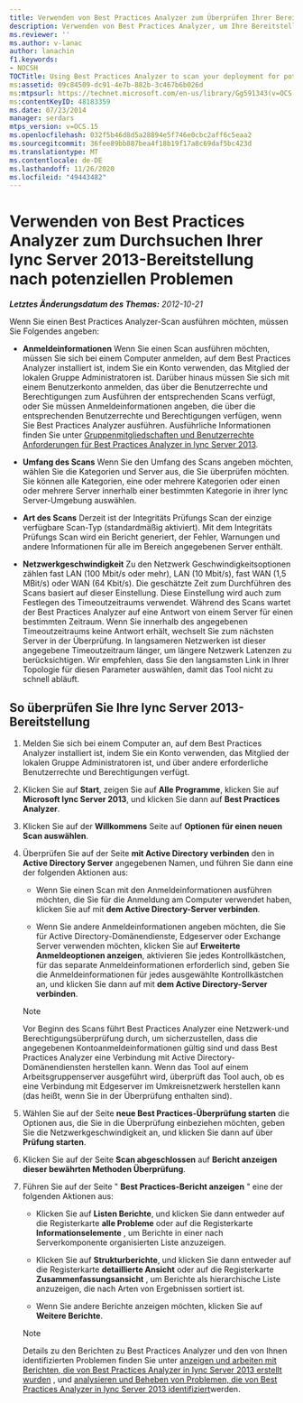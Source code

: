 ```yaml
---
title: Verwenden von Best Practices Analyzer zum Überprüfen Ihrer Bereitstellung auf potenzielle Probleme
description: Verwenden von Best Practices Analyzer, um Ihre Bereitstellung auf mögliche Probleme zu überprüfen.
ms.reviewer: ''
ms.author: v-lanac
author: lanachin
f1.keywords:
- NOCSH
TOCTitle: Using Best Practices Analyzer to scan your deployment for potential issues
ms:assetid: 09c84509-dc91-4e7b-882b-3c467b6b026d
ms:mtpsurl: https://technet.microsoft.com/en-us/library/Gg591343(v=OCS.15)
ms:contentKeyID: 48183359
ms.date: 07/23/2014
manager: serdars
mtps_version: v=OCS.15
ms.openlocfilehash: 032f5b46d8d5a28894e5f746e0cbc2aff6c5eaa2
ms.sourcegitcommit: 36fee89bb887bea4f18b19f17a8c69daf5bc423d
ms.translationtype: MT
ms.contentlocale: de-DE
ms.lasthandoff: 11/26/2020
ms.locfileid: "49443482"
---
```

# <a name="using-best-practices-analyzer-to-scan-your-lync-server-2013-deployment-for-potential-issues"></a>Verwenden von Best Practices Analyzer zum Durchsuchen Ihrer lync Server 2013-Bereitstellung nach potenziellen Problemen

<div data-xmlns="http://www.w3.org/1999/xhtml">

<div class="topic" data-xmlns="http://www.w3.org/1999/xhtml" data-msxsl="urn:schemas-microsoft-com:xslt" data-cs="https://msdn.microsoft.com/">

<div data-asp="https://msdn2.microsoft.com/asp">



</div>

<div id="mainSection">

<div id="mainBody">

<span> </span>

_**Letztes Änderungsdatum des Themas:** 2012-10-21_

Wenn Sie einen Best Practices Analyzer-Scan ausführen möchten, müssen Sie Folgendes angeben:

  - **Anmeldeinformationen**   Wenn Sie einen Scan ausführen möchten, müssen Sie sich bei einem Computer anmelden, auf dem Best Practices Analyzer installiert ist, indem Sie ein Konto verwenden, das Mitglied der lokalen Gruppe Administratoren ist. Darüber hinaus müssen Sie sich mit einem Benutzerkonto anmelden, das über die Benutzerrechte und Berechtigungen zum Ausführen der entsprechenden Scans verfügt, oder Sie müssen Anmeldeinformationen angeben, die über die entsprechenden Benutzerrechte und Berechtigungen verfügen, wenn Sie Best Practices Analyzer ausführen. Ausführliche Informationen finden Sie unter [Gruppenmitgliedschaften und Benutzerrechte Anforderungen für Best Practices Analyzer in lync Server 2013](lync-server-2013-group-memberships-and-user-rights-requirements-for-best-practices-analyzer.md).

  - **Umfang des Scans**   Wenn Sie den Umfang des Scans angeben möchten, wählen Sie die Kategorien und Server aus, die Sie überprüfen möchten. Sie können alle Kategorien, eine oder mehrere Kategorien oder einen oder mehrere Server innerhalb einer bestimmten Kategorie in ihrer lync Server-Umgebung auswählen.

  - **Art des Scans**   Derzeit ist der Integritäts Prüfungs Scan der einzige verfügbare Scan-Typ (standardmäßig aktiviert). Mit dem Integritäts Prüfungs Scan wird ein Bericht generiert, der Fehler, Warnungen und andere Informationen für alle im Bereich angegebenen Server enthält.

  - **Netzwerkgeschwindigkeit**   Zu den Netzwerk Geschwindigkeitsoptionen zählen fast LAN (100 Mbit/s oder mehr), LAN (10 Mbit/s), fast WAN (1,5 MBit/s) oder WAN (64 Kbit/s). Die geschätzte Zeit zum Durchführen des Scans basiert auf dieser Einstellung. Diese Einstellung wird auch zum Festlegen des Timeoutzeitraums verwendet. Während des Scans wartet der Best Practices Analyzer auf eine Antwort von einem Server für einen bestimmten Zeitraum. Wenn Sie innerhalb des angegebenen Timeoutzeitraums keine Antwort erhält, wechselt Sie zum nächsten Server in der Überprüfung. In langsameren Netzwerken ist dieser angegebene Timeoutzeitraum länger, um längere Netzwerk Latenzen zu berücksichtigen. Wir empfehlen, dass Sie den langsamsten Link in Ihrer Topologie für diesen Parameter auswählen, damit das Tool nicht zu schnell abläuft.

<div>

## <a name="to-scan-your-lync-server-2013-deployment"></a>So überprüfen Sie Ihre lync Server 2013-Bereitstellung

1.  Melden Sie sich bei einem Computer an, auf dem Best Practices Analyzer installiert ist, indem Sie ein Konto verwenden, das Mitglied der lokalen Gruppe Administratoren ist, und über andere erforderliche Benutzerrechte und Berechtigungen verfügt.

2.  Klicken Sie auf **Start**, zeigen Sie auf **Alle Programme**, klicken Sie auf **Microsoft lync Server 2013**, und klicken Sie dann auf **Best Practices Analyzer**.

3.  Klicken Sie auf der **Willkommens** Seite auf **Optionen für einen neuen Scan auswählen**.

4.  Überprüfen Sie auf der Seite **mit Active Directory verbinden** den in **Active Directory Server** angegebenen Namen, und führen Sie dann eine der folgenden Aktionen aus:
    
      - Wenn Sie einen Scan mit den Anmeldeinformationen ausführen möchten, die Sie für die Anmeldung am Computer verwendet haben, klicken Sie auf mit **dem Active Directory-Server verbinden**.
    
      - Wenn Sie andere Anmeldeinformationen angeben möchten, die Sie für Active Directory-Domänendienste, Edgeserver oder Exchange Server verwenden möchten, klicken Sie auf **Erweiterte Anmeldeoptionen anzeigen**, aktivieren Sie jedes Kontrollkästchen, für das separate Anmeldeinformationen erforderlich sind, geben Sie die Anmeldeinformationen für jedes ausgewählte Kontrollkästchen an, und klicken Sie dann auf mit **dem Active Directory-Server verbinden**.
    
    <div>
    

    > [!NOTE]
    > Vor Beginn des Scans führt Best Practices Analyzer eine Netzwerk-und Berechtigungsüberprüfung durch, um sicherzustellen, dass die angegebenen Kontoanmeldeinformationen gültig sind und dass Best Practices Analyzer eine Verbindung mit Active Directory-Domänendiensten herstellen kann. Wenn das Tool auf einem Arbeitsgruppenserver ausgeführt wird, überprüft das Tool auch, ob es eine Verbindung mit Edgeserver im Umkreisnetzwerk herstellen kann (das heißt, wenn Sie in der Überprüfung enthalten sind).

    
    </div>

5.  Wählen Sie auf der Seite **neue Best Practices-Überprüfung starten** die Optionen aus, die Sie in die Überprüfung einbeziehen möchten, geben Sie die Netzwerkgeschwindigkeit an, und klicken Sie dann auf über **Prüfung starten**.

6.  Klicken Sie auf der Seite **Scan abgeschlossen** auf **Bericht anzeigen dieser bewährten Methoden Überprüfung**.

7.  Führen Sie auf der Seite " **Best Practices-Bericht anzeigen** " eine der folgenden Aktionen aus:
    
      - Klicken Sie auf **Listen Berichte**, und klicken Sie dann entweder auf die Registerkarte **alle Probleme** oder auf die Registerkarte **Informationselemente** , um Berichte in einer nach Serverkomponente organisierten Liste anzuzeigen.
    
      - Klicken Sie auf **Strukturberichte**, und klicken Sie dann entweder auf die Registerkarte **detaillierte Ansicht** oder auf die Registerkarte **Zusammenfassungsansicht** , um Berichte als hierarchische Liste anzuzeigen, die nach Arten von Ergebnissen sortiert ist.
    
      - Wenn Sie andere Berichte anzeigen möchten, klicken Sie auf **Weitere Berichte**.
    
    <div>
    

    > [!NOTE]
    > Details zu den Berichten zu Best Practices Analyzer und den von Ihnen identifizierten Problemen finden Sie unter <A href="lync-server-2013-viewing-and-working-with-reports-created-by-best-practices-analyzer.md">anzeigen und arbeiten mit Berichten, die von Best Practices Analyzer in lync Server 2013 erstellt wurden</A> , und <A href="lync-server-2013-analyzing-and-resolving-issues-identified-by-best-practices-analyzer.md">analysieren und Beheben von Problemen, die von Best Practices Analyzer in lync Server 2013 identifiziert</A>werden.

    
    </div>

</div>

</div>

<span> </span>

</div>

</div>

</div>

